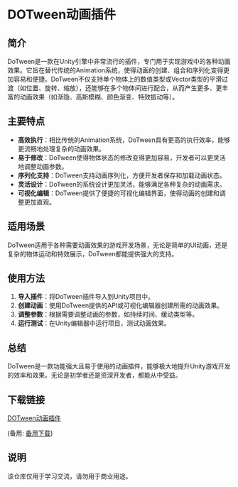 # DOTween动画插件

## 简介

DoTween是一款在Unity引擎中非常流行的插件，专门用于实现游戏中的各种动画效果。它旨在替代传统的Animation系统，使得动画的创建、组合和序列化变得更加容易和便捷。DoTween不仅支持单个物体上的数值类型或Vector类型的平滑过渡（如位置、旋转、缩放），还能够在多个物体间进行配合，从而产生更多、更丰富的动画效果（如渐隐、高斯模糊、颜色渐变、特效振动等）。

## 主要特点

- **高效执行**：相比传统的Animation系统，DoTween具有更高的执行效率，能够更流畅地处理复杂的动画效果。
- **易于修改**：DoTween使得物体状态的修改变得更加容易，开发者可以更灵活地调整动画参数。
- **序列化支持**：DoTween支持动画序列化，方便开发者保存和加载动画状态。
- **灵活设计**：DoTween的系统设计更加灵活，能够满足各种复杂的动画需求。
- **可视化编辑**：DoTween提供了便捷的可视化编辑界面，使得动画的创建和调整更加直观。

## 适用场景

DoTween适用于各种需要动画效果的游戏开发场景，无论是简单的UI动画，还是复杂的物体运动和特效展示，DoTween都能提供强大的支持。

## 使用方法

1. **导入插件**：将DoTween插件导入到Unity项目中。
2. **创建动画**：使用DoTween提供的API或可视化编辑器创建所需的动画效果。
3. **调整参数**：根据需要调整动画的参数，如持续时间、缓动类型等。
4. **运行测试**：在Unity编辑器中运行项目，测试动画效果。

## 总结

DoTween是一款功能强大且易于使用的动画插件，能够极大地提升Unity游戏开发的效率和效果。无论是初学者还是资深开发者，都能从中受益。

## 下载链接
[DOTween动画插件](https://pan.quark.cn/s/8263dee2f489) 

(备用: [备用下载](https://pan.baidu.com/s/1kKBKfQ2VLKTRQgdTsa7QuQ?pwd=1234))

## 说明

该仓库仅用于学习交流，请勿用于商业用途。
